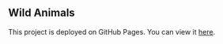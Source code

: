 ## Wild Animals

This project is deployed on GitHub Pages. You can view it [here](https://jpundonor.github.io/wild-animals/).

